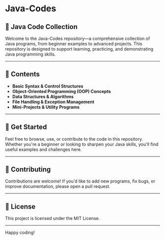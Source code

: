 # Java-Codes

## 📁 Java Code Collection

Welcome to the Java-Codes repository—a comprehensive collection of Java programs, from beginner examples to advanced projects. This repository is designed to support learning, practicing, and demonstrating Java programming skills.

---

## 🧩 Contents

- **Basic Syntax & Control Structures**
- **Object-Oriented Programming (OOP) Concepts**
- **Data Structures & Algorithms**
- **File Handling & Exception Management**
- **Mini-Projects & Utility Programs**

---

## 🚀 Get Started

Feel free to browse, use, or contribute to the code in this repository. Whether you're a beginner or looking to sharpen your Java skills, you'll find useful examples and challenges here.

---

## 🤝 Contributing

Contributions are welcome! If you'd like to add new programs, fix bugs, or improve documentation, please open a pull request.

---

## 📄 License

This project is licensed under the MIT License.

---

Happy coding!
